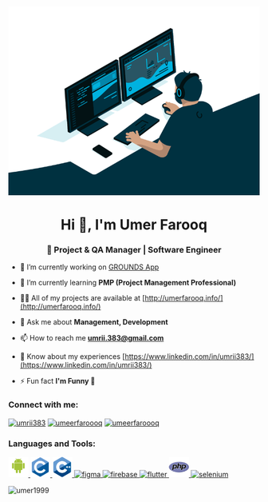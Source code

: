 <p align="center">
  <img src="https://github.com/umer1999/umer1999/blob/main/banner.gif" />
</p>
<h1 align="center">Hi 👋, I'm Umer Farooq</h1>
<h3 align="center">🌟 Project & QA Manager | Software Engineer</h3>

- 🔭 I’m currently working on [GROUNDS App](https://apps.apple.com/pk/app/grounds-fitness-app-for-women/id6450262705)

- 🌱 I’m currently learning **PMP (Project Management Professional)**

- 👨‍💻 All of my projects are available at [http://umerfarooq.info/](http://umerfarooq.info/)

- 💬 Ask me about **Management, Development**

- 📫 How to reach me **umrii.383@gmail.com**

- 📄 Know about my experiences [https://www.linkedin.com/in/umrii383/](https://www.linkedin.com/in/umrii383/)

- ⚡ Fun fact **I'm Funny 🥵**

<h3 align="left">Connect with me:</h3>
<p align="left">
<a href="https://linkedin.com/in/umrii383" target="blank"><img align="center" src="https://raw.githubusercontent.com/rahuldkjain/github-profile-readme-generator/master/src/images/icons/Social/linked-in-alt.svg" alt="umrii383" height="30" width="40" /></a>
<a href="https://fb.com/umeerfaroooq" target="blank"><img align="center" src="https://raw.githubusercontent.com/rahuldkjain/github-profile-readme-generator/master/src/images/icons/Social/facebook.svg" alt="umeerfaroooq" height="30" width="40" /></a>
<a href="https://instagram.com/umeerfaroooq" target="blank"><img align="center" src="https://raw.githubusercontent.com/rahuldkjain/github-profile-readme-generator/master/src/images/icons/Social/instagram.svg" alt="umeerfaroooq" height="30" width="40" /></a>
</p>

<h3 align="left">Languages and Tools:</h3>
<p align="left"> <a href="https://developer.android.com" target="_blank" rel="noreferrer"> <img src="https://raw.githubusercontent.com/devicons/devicon/master/icons/android/android-original-wordmark.svg" alt="android" width="40" height="40"/> </a> <a href="https://www.cprogramming.com/" target="_blank" rel="noreferrer"> <img src="https://raw.githubusercontent.com/devicons/devicon/master/icons/c/c-original.svg" alt="c" width="40" height="40"/> </a> <a href="https://www.w3schools.com/cpp/" target="_blank" rel="noreferrer"> <img src="https://raw.githubusercontent.com/devicons/devicon/master/icons/cplusplus/cplusplus-original.svg" alt="cplusplus" width="40" height="40"/> </a> <a href="https://www.figma.com/" target="_blank" rel="noreferrer"> <img src="https://www.vectorlogo.zone/logos/figma/figma-icon.svg" alt="figma" width="40" height="40"/> </a> <a href="https://firebase.google.com/" target="_blank" rel="noreferrer"> <img src="https://www.vectorlogo.zone/logos/firebase/firebase-icon.svg" alt="firebase" width="40" height="40"/> </a> <a href="https://flutter.dev" target="_blank" rel="noreferrer"> <img src="https://www.vectorlogo.zone/logos/flutterio/flutterio-icon.svg" alt="flutter" width="40" height="40"/> </a> <a href="https://www.php.net" target="_blank" rel="noreferrer"> <img src="https://raw.githubusercontent.com/devicons/devicon/master/icons/php/php-original.svg" alt="php" width="40" height="40"/> </a> <a href="https://www.selenium.dev" target="_blank" rel="noreferrer"> <img src="https://raw.githubusercontent.com/detain/svg-logos/780f25886640cef088af994181646db2f6b1a3f8/svg/selenium-logo.svg" alt="selenium" width="40" height="40"/> </a> </p>


<p><img align="center" src="https://github-readme-streak-stats.herokuapp.com/?user=umer1999&" alt="umer1999" /></p>
